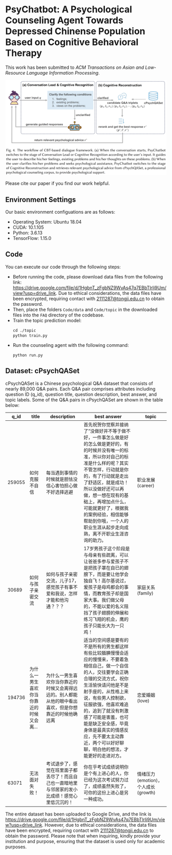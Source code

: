 # PsyChatbot: A Psychological Counseling Agent Towards Depressed Chinense Population Based on Cognitive Behavioral Therapy

This work has been submitted to _ACM Transactions on Asian and Low-Resource Language Information Processing_.

![The overall architecture of PsyChatbot](./arch.png)

Please cite our paper if you find our work helpful.

## Environment Settings

Our basic environment configuations are as follows:

- Operating System: Ubuntu 18.04
- CUDA: 10.1.105
- Python: 3.6.13
- TensorFlow: 1.15.0

## Code

You can execute our code through the following steps:

- Before running the code, please download data files from the following link: https://drive.google.com/file/d/1HgbnT_zFgbNZ9WvAs47q7EBbTlrlj9Um/view?usp=drive_link. Due to ethical considerations, the data files have been encrypted, requiring contact with 2111287@tongji.edu.cn to obtain the password.
- Then, place the folders ``Code/data`` and ``Code/topic`` in the downloaded files into the ``FAQ`` directory of the codebase. 
- Train the topic prediction model:
  ```
  cd ./topic
  python train.py
  ```
- Run the counseling agent with the following command:
  ```
  python run.py
  ```


## Dataset: cPsychQASet

cPsychQASet is a Chinese psychological Q\&A dataset that consists of nearly 89,000 Q\&A pairs.
Each Q\&A pair comprises attributes including question ID (q_id), question title, question description, best answer, and topic labels. 
Some of the Q&A pairs in cPsychQASet are shown in the table below:

| q_id | title | description | best answer | topic |
| ---- | ----- | ----------- | ----------- | ----- |
|259055|如何克服不自信|每当遇到事情的时候就是胆怯没信心害怕担心做不好选择逃避 |首先祝贺你觉察并接纳了“没做好并不等于做不好，一件事怎么做是好的怎么做是更好的，有的时候并没有唯一的标准，所以你对自己的标准是什么样的呢？其实不管怎样，行动就是你的，有了行动就是走出了舒适区，就是成功！所以没做好还可以再做，想一想在现有的基础上，再增加点什么，可能就更好了，根据我的案例经验，相信能够帮助到你哦，一个人的职业生涯从起步走向成熟，离不开职业生涯咨询的助力。|职业发展(career)|
|30689|如何与孩子亲密交流|如何与孩子亲密交流，儿子17，感觉孩子有事不爱和我说，怎样才能和他沟通？？？ |17岁男孩子这个阶段是与母亲有些疏离，可以让爸爸多参与爱孩子不是把孩子罩在自已的翅膀下，而是要让他学会独自飞！高尔基说过，爰孩子是母鸡都会的事情，而教育孩子却是国家大事。我们做父母的，不能以爱的名义阻挡了孩子翅膀的伸展和练习飞翔的机会，鹰的孩子只能长大为一只鸡！| 家庭关系(family)|
|194736| 为什么一男生喜欢你当你靠近的时候又会离... |为什么一男生喜欢你当你靠近的时候又会离得远远的。别人都能从他的眼中看出喜欢，但是你想靠近的时候他确远离 | 适当的空间感是要有的不是所有的男生都这样有些比较腼腆慢慢会适应的慢慢来，不要着急相信自己，做一个自信的人，交往要学会正确合理的交流方式，祝你生活愉快请问他是不是射手座的，从性格上来说，有些男人控制欲，征服欲强，他喜欢难追的，追到了就没有刺激感了可能是害羞，也可能是缺乏安全感，毕竟身体是最真实的情感反应，先不要太主动靠近，两个可以好好聊聊，明白他的想法，才能更好的走进对方。|恋爱婚姻(love)|
|63071|无法面对失败！|考试退步了，感觉在班里面子都丢尽了！而且自己也一直暗地里与邻居家的发小比成绩！感觉心里低沉沉的！ |你在乎考试成绩说明你是个有上进心的人，你已经为这次考试努力过了，成绩虽然失败了，可你的这份上进心是另一种成功。 |情绪压力(emotion)，个人成长(growth)|


The entire dataset has been uploaded to Google Drive, and the link is https://drive.google.com/file/d/1HgbnT_zFgbNZ9WvAs47q7EBbTlrlj9Um/view?usp=drive_link. However, due to ethical considerations, the data files have been encrypted, requiring contact with 2111287@tongji.edu.cn to obtain the password. Please note that when inquiring, kindly provide your institution and purpose, ensuring that the dataset is used only for academic purposes.


